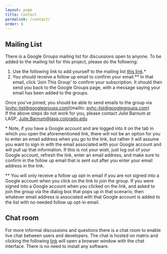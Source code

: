 ```yaml
---
layout: page
title: Contact
permalink: /contact/
order: 6
---
```

## Mailing List
There is a Google Groups mailing list for discussions open to anyone. To be added to the mailing list for this project, please do the following:<br />
1) Use the following link to add yourself to the mailing list [this link](https://groups.google.com/group/pyhc-list/subscribe).* <br />
2) You should receive a follow up email to confirm your email.\** In that email, click 'Join This Group' to confirm your subscription. It should then send you back to the Google Groups page, with a message saying your email has been added to the groups.<br />

Once you've joined, you should be able to send emails to the group via [pyhc-list@googlegroups.com](mailto: pyhc-list@googlegroups.com)<br />
If the above steps do not work for you, please contact Julie Barnum at LASP, [Julie.Barnum@lasp.colorado.edu](mailto:Julie.Barnum@lasp.colorado.edu)

\* Note, if you have a Google account and are logged into it on the tab in which you open the aforementioned link, there will not be an option for you to enter an email address when you go to the link, but rather it will assume you want to sign in with the email associated with your Google account and will pull up that information. If this is not your wish, just log out of your Google account, refresh the link, enter an email address, and make sure to confirm in the follow up email that is sent out after you enter your email address in the link.

\** You will only receive a follow up opt-in email if you are not signed into a Google account when you click on the link to join the group. If you were signed into a Google account when you clicked on the link, and asked to join the group via the dialog box that pops up in that scenario, then whatever email address is associated with that Google account is added to the list with no needed follow up opt-in email.  

## Chat room
For more informal discussions and questions there is a chat room to enable live chat between users and developers. The chat is hosted on matrix and clicking the following [link](https://riot.im/app/#/room/#heliopython:openastronomy.org) will open a browser window with the chat interface. There is no need to install any software.

